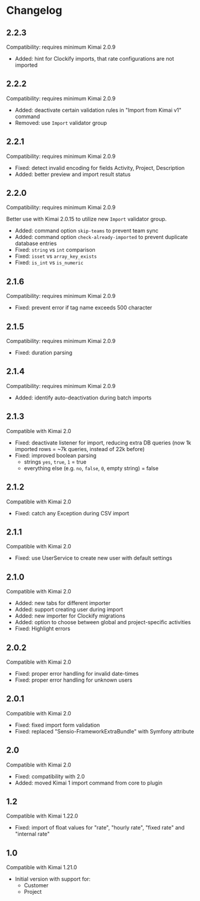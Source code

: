 # Changelog

## 2.2.3

Compatibility: requires minimum Kimai 2.0.9

- Added: hint for Clockify imports, that rate configurations are not imported

## 2.2.2

Compatibility: requires minimum Kimai 2.0.9

- Added: deactivate certain validation rules in "Import from Kimai v1" command
- Removed: use `Import` validator group

## 2.2.1

Compatibility: requires minimum Kimai 2.0.9 

- Fixed: detect invalid encoding for fields Activity, Project, Description
- Added: better preview and import result status

## 2.2.0

Compatibility: requires minimum Kimai 2.0.9 

Better use with Kimai 2.0.15 to utilize new `Import` validator group.

- Added: command option `skip-teams` to prevent team sync
- Added: command option `check-already-imported` to prevent duplicate database entries
- Fixed: `string` vs `int` comparison 
- Fixed: `isset` vs `array_key_exists`
- Fixed: `is_int` vs `is_numeric`

## 2.1.6

Compatibility: requires minimum Kimai 2.0.9

- Fixed: prevent error if tag name exceeds 500 character

## 2.1.5

Compatibility: requires minimum Kimai 2.0.9

- Fixed: duration parsing

## 2.1.4

Compatibility: requires minimum Kimai 2.0.9

- Added: identify auto-deactivation during batch imports

## 2.1.3

Compatible with Kimai 2.0

- Fixed: deactivate listener for import, reducing extra DB queries (now 1k imported rows = ~7k queries, instead of 22k before)
- Fixed: improved boolean parsing
  - strings `yes`, `true`, `1` = true
  - everything else (e.g. `no`, `false`, `0`, empty string) = false

## 2.1.2

Compatible with Kimai 2.0

- Fixed: catch any Exception during CSV import

## 2.1.1

Compatible with Kimai 2.0

- Fixed: use UserService to create new user with default settings

## 2.1.0

Compatible with Kimai 2.0

- Added: new tabs for different importer
- Added: support creating user during import
- Added: new importer for Clockify migrations
- Added: option to choose between global and project-specific activities
- Fixed: Highlight errors

## 2.0.2

Compatible with Kimai 2.0

- Fixed: proper error handling for invalid date-times
- Fixed: proper error handling for unknown users

## 2.0.1

Compatible with Kimai 2.0

- Fixed: fixed import form validation
- Fixed: replaced "Sensio-FrameworkExtraBundle" with Symfony attribute

## 2.0

Compatible with Kimai 2.0

- Fixed: compatibility with 2.0
- Added: moved Kimai 1 import command from core to plugin 

## 1.2

Compatible with Kimai 1.22.0

- Fixed: import of float values for "rate", "hourly rate", "fixed rate" and "internal rate"

## 1.0

Compatible with Kimai 1.21.0

- Initial version with support for:
  - Customer
  - Project
